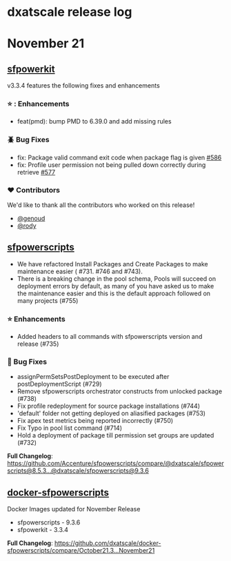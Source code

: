 # dxatscale release log

# November 21

## [sfpowerkit](https://github.com/Accenture/sfpowerkit/)

v3.3.4 features the following fixes and enhancements

### ⭐ : Enhancements
- feat(pmd): bump PMD to 6.39.0 and add missing rules

### :beetle: Bug Fixes

- fix: Package valid command exit code when package flag is given [#586](https://github.com/Accenture/sfpowerkit/pull/586)
- fix: Profile user permission not being pulled down correctly during retrieve  [#577](https://github.com/Accenture/sfpowerkit/issues/577)

### :heart: Contributors

We'd like to thank all the contributors who worked on this release!

- [@genoud](https://github.com/genoud)
- [@rody](https://github.com/rody)

## [sfpowerscripts](https://github.com/Accenture/sfpowerscripts/)

- We have refactored Install Packages and Create Packages to make maintenance easier ( #731. #746  and #743). 
- There is a breaking change in the pool schema, Pools will succeed on deployment errors by default, as many of you have asked us to make the maintenance easier and this is the default approach followed on many projects (#755)

### :star: Enhancements
* Added headers to all commands with sfpowerscripts version and release (#735)


### :lady_beetle:  Bug Fixes
* assignPermSetsPostDeployment to be executed after postDeploymentScript (#729)
* Remove sfpowerscripts orchestrator constructs from unlocked package (#738)
* Fix profile redeployment for source package installations (#744)
* 'default' folder not getting deployed on aliasified packages (#753)
* Fix apex test metrics being reported incorrectly (#750)
* Fix Typo in pool list command (#714)
* Hold a deployment of package till permission set groups are updated (#732) 


**Full Changelog**: https://github.com/Accenture/sfpowerscripts/compare/@dxatscale/sfpowerscripts@8.5.3...@dxatscale/sfpowerscripts@9.3.6

## [docker-sfpowerscripts](https://github.com/dxatscale/docker-sfpowerscripts)

Docker Images updated for November Release

- sfpowerscripts - 9.3.6
- sfpowerkit - 3.3.4

**Full Changelog**: https://github.com/dxatscale/docker-sfpowerscripts/compare/October21.3...November21
